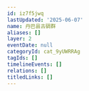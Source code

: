 ```yaml
---
id: iz7f5jwq
lastUpdated: '2025-06-07'
name: 丹巴县古碉群
aliases: []
layer: 2
eventDate: null
categoryId: cat_9yUWRRAg
tagIds: []
timelineEvents: []
relations: []
titledLinks: []
---
```


